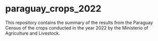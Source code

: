 # paraguay_crops_2022
This repository contains the summary of the results from the Paraguay Census of the crops conducted in the year 2022 by the Ministerio of Agriculture and Livestock. 
